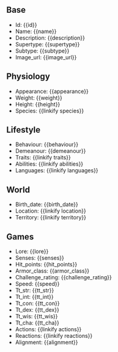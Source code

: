 ## Base
- <span class="text-field" data-tooltip="Text">Id</span>: {{id}}
- <span class="text-field" data-tooltip="Text">Name</span>: {{name}}
- <span class="text-field" data-tooltip="Text">Description</span>: {{description}}
- <span class="text-field" data-tooltip="Text">Supertype</span>: {{supertype}}
- <span class="text-field" data-tooltip="Text">Subtype</span>: {{subtype}}
- <span class="text-field" data-tooltip="Text">Image_url</span>: {{image_url}}

## Physiology
- <span class="text-field" data-tooltip="Text">Appearance</span>: {{appearance}}
- <span class="number-field" data-tooltip="Number">Weight</span>: {{weight}}
- <span class="number-field" data-tooltip="Number">Height</span>: {{height}}
- <span class="multi-link-field" data-tooltip="Multi Species">Species</span>: {{linkify species}}

## Lifestyle
- <span class="text-field" data-tooltip="Text">Behaviour</span>: {{behaviour}}
- <span class="text-field" data-tooltip="Text">Demeanour</span>: {{demeanour}}
- <span class="multi-link-field" data-tooltip="Multi Trait">Traits</span>: {{linkify traits}}
- <span class="multi-link-field" data-tooltip="Multi Ability">Abilities</span>: {{linkify abilities}}
- <span class="multi-link-field" data-tooltip="Multi Language">Languages</span>: {{linkify languages}}

## World
- <span class="number-field" data-tooltip="Number">Birth_date</span>: {{birth_date}}
- <span class="link-field" data-tooltip="Single Location">Location</span>: {{linkify location}}
- <span class="link-field" data-tooltip="Single Territory">Territory</span>: {{linkify territory}}

## Games
- <span class="text-field" data-tooltip="Text">Lore</span>: {{lore}}
- <span class="text-field" data-tooltip="Text">Senses</span>: {{senses}}
- <span class="number-field" data-tooltip="Number">Hit_points</span>: {{hit_points}}
- <span class="number-field" data-tooltip="Number">Armor_class</span>: {{armor_class}}
- <span class="number-field" data-tooltip="Number">Challenge_rating</span>: {{challenge_rating}}
- <span class="number-field" data-tooltip="Number">Speed</span>: {{speed}}
- <span class="number-field" data-tooltip="Number">Tt_str</span>: {{tt_str}}
- <span class="number-field" data-tooltip="Number">Tt_int</span>: {{tt_int}}
- <span class="number-field" data-tooltip="Number">Tt_con</span>: {{tt_con}}
- <span class="number-field" data-tooltip="Number">Tt_dex</span>: {{tt_dex}}
- <span class="number-field" data-tooltip="Number">Tt_wis</span>: {{tt_wis}}
- <span class="number-field" data-tooltip="Number">Tt_cha</span>: {{tt_cha}}
- <span class="multi-link-field" data-tooltip="Multi Ability">Actions</span>: {{linkify actions}}
- <span class="multi-link-field" data-tooltip="Multi Construct">Reactions</span>: {{linkify reactions}}
- <span class="text-field" data-tooltip="Text">Alignment</span>: {{alignment}}
